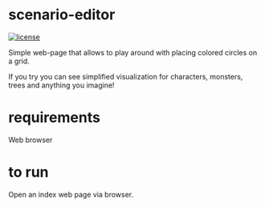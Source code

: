 # scenario-editor
[![license](https://img.shields.io/badge/license-MIT-blue.svg)](LICENSE)

Simple web-page that allows to play around with placing colored circles on a grid.

If you try you can see simplified visualization for characters, monsters, trees and anything you imagine!

# requirements

Web browser

# to run

Open an index web page via browser.